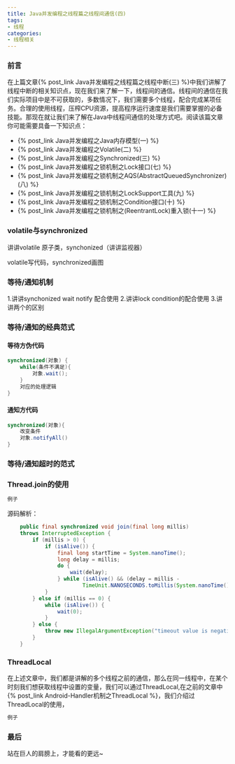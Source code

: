 ```yaml
---
title: Java并发编程之线程篇之线程间通信(四)
tags:
- 线程
categories:
- 线程相关
---
```


### 前言

在上篇文章{% post_link Java并发编程之线程篇之线程中断(三) %}中我们讲解了线程中断的相关知识点，现在我们来了解一下，线程间的通信。线程间的通信在我们实际项目中是不可获取的，多数情况下，我们需要多个线程，配合完成某项任务。合理的使用线程，压榨CPU资源，提高程序运行速度是我们需要掌握的必备技能。那现在就让我们来了解在Java中线程间通信的处理方式吧。阅读该篇文章你可能需要具备一下知识点：

- {% post_link Java并发编程之Java内存模型(一) %}
- {% post_link Java并发编程之Volatile(二) %}
- {% post_link Java并发编程之Synchronized(三) %}
- {% post_link Java并发编程之锁机制之Lock接口(七) %}
- {% post_link Java并发编程之锁机制之AQS(AbstractQueuedSynchronizer)(八) %}
- {% post_link Java并发编程之锁机制之LockSupport工具(九) %}
- {% post_link Java并发编程之锁机制之Condition接口(十) %}
- {% post_link Java并发编程之锁机制之(ReentrantLock)重入锁(十一) %}

### volatile与synchronized

讲讲volatile 原子类，synchonized（讲讲监视器）

volatile写代码，synchronized画图

### 等待/通知机制

1.讲讲synchonized wait notify 配合使用
2.讲讲lock condition的配合使用
3.讲讲两个的区别

### 等待/通知的经典范式

#### 等待方伪代码

``` java
synchronized(对象) {
    while(条件不满足){
        对象.wait();
    }
    对应的处理逻辑
}
```

#### 通知方代码

```java
synchronized(对象){
    改变条件
    对象.notifyAll()
}
```

### 等待/通知超时的范式

### Thread.join的使用

``` java
例子
```

源码解析：

```java
    public final synchronized void join(final long millis)
    throws InterruptedException {
        if (millis > 0) {
            if (isAlive()) {
                final long startTime = System.nanoTime();
                long delay = millis;
                do {
                    wait(delay);
                } while (isAlive() && (delay = millis -
                        TimeUnit.NANOSECONDS.toMillis(System.nanoTime() - startTime)) > 0);
            }
        } else if (millis == 0) {
            while (isAlive()) {
                wait(0);
            }
        } else {
            throw new IllegalArgumentException("timeout value is negative");
        }
    }
```

### ThreadLocal

在上述文章中，我们都是讲解的多个线程之前的通信，那么在同一线程中，在某个时刻我们想获取线程中设置的变量，我们可以通过ThreadLocal,在之前的文章中 {% post_link Android-Handler机制之ThreadLocal %}，我们介绍过ThreadLocal的使用，

``` java
例子
```

### 最后

站在巨人的肩膀上，才能看的更远~